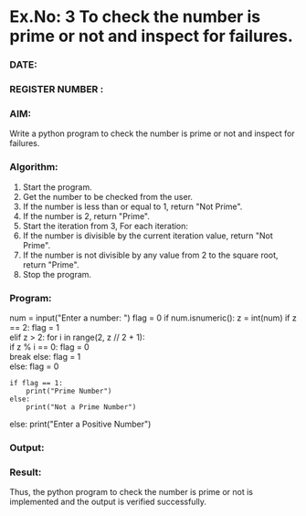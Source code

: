 # Ex.No: 3 To check the number is prime or not and inspect for failures.
 
### DATE:                                                                            
### REGISTER NUMBER : 
### AIM: 
Write a python program to check the number is prime or not and inspect for failures.
 
### Algorithm:
1. Start the program.
2. Get the number to be checked from the user.
3. If the number is less than or equal to 1, return "Not Prime".
4. If the number is 2, return "Prime".
5. Start the iteration from 3, For each iteration:
6. If the number is divisible by the current iteration value, return "Not Prime".
7. If the number is not divisible by any value from 2 to the square root, return "Prime".
8. Stop the program.

### Program:
num = input("Enter a number: ")
flag = 0
if num.isnumeric():
    z = int(num)
    if z == 2:
        flag = 1  
    elif z > 2:
        for i in range(2, z // 2 + 1):  
            if z % i == 0:
                flag = 0  
                break
        else:
            flag = 1  
    else:
        flag = 0  
    
    if flag == 1:
        print("Prime Number")
    else:
        print("Not a Prime Number")
else:
    print("Enter a Positive Number")













### Output:








### Result:
Thus, the python program to check the number is prime or not is implemented and the output is verified successfully.
